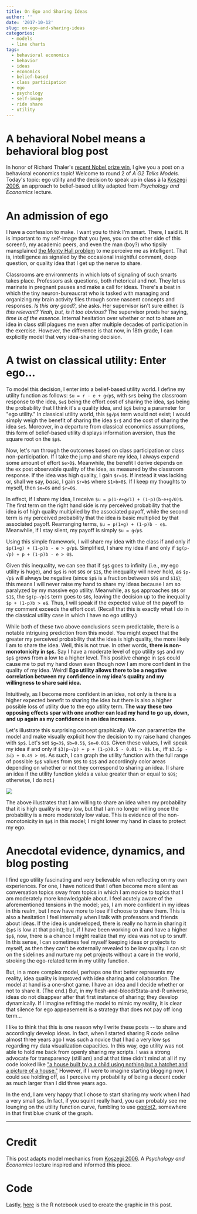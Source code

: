 ```yaml
---
title: On Ego and Sharing Ideas
author: ''
date: '2017-10-12'
slug: on-ego-and-sharing-ideas
categories:
  - models
  - line charts
tags:
  - behavioral economics
  - behavior
  - ideas
  - economics
  - belief-based
  - class participation
  - ego
  - psychology
  - self-image
  - ride share
  - utility
---
```


# A behavioral Nobel means a behavioral blog post

In honor of Richard Thaler's [recent Nobel prize win](https://www.nobelprize.org/prizes/economics/2017/press-release/), I give you a post on a behavioral economics topic! Welcome to round 2 of *A G2 Talks Models.* Today's topic: ego utility and the decision to speak up in class à la [Koszegi 2006](/post/on-ego-and-sharing-ideas_files/k06.pdf), an approach to belief-based utility adapted from *Psychology and Economics* lecture.

# An admission of ego

I have a confession to make. I want you to think I'm smart. There, I said it. It is important to my self-image that you (yes, you on the other side of this screen!), my academic peers, and even the man (boy?) who tipsily mansplained [the Monty Hall problem](https://en.wikipedia.org/wiki/Monty_Hall_problem) to me perceive me as intelligent. That is, intelligence as signaled by the occasional insightful comment, deep question, or quality idea that I get up the nerve to share.

Classrooms are environments in which lots of signaling of such smarts takes place. Professors ask questions, both rhetorical and not. They let us marinate in pregnant pauses and make a call for ideas. There's a beat in which the tiny neuron-bureaucrat who is tasked with managing and organizing my brain activity files through some nascent concepts and responses. *Is this any good?*, she asks. Her supervisor isn't sure either. *Is this relevant? Yeah, but, is it too obvious?* The supervisor prods her saying, *time is of the essence*. Internal hesitation over whether or not to share an idea in class still plagues me even after multiple decades of participation in the exercise. However, the difference is that now, in 18th grade, I can explicitly model that very idea-sharing decision.

# A twist on classical utility: Enter ego...

To model this decision, I enter into a belief-based utility world. I define my utility function as follows: `$u = r - e + g√p$`, with `$r$` being the classroom response to the idea, `$e$` being the effort cost of sharing the idea, `$p$` being the probability that I think it's a quality idea, and `$g$` being a parameter for "ego utility." In classical utility world, this `$g√p$` term would not exist; I would simply weigh the benefit of sharing the idea `$r$` and the cost of sharing the idea `$e$`. Moreover, in a departure from classical economics assumptions, this form of belief-based utility displays information aversion, thus the square root on the `$p$`.

Now, let's run through the outcomes based on class participation or class non-participation. If I take the jump and share my idea, I always expend some amount of effort `$e>0$`. Meanwhile, the benefit I derive depends on the ex post observable quality of the idea, as measured by the classroom response. If the idea was high quality, I gain `$r=1$`. If instead it was lacking or, shall we say, *basic*, I gain `$r=b$` where `$1>b>0$`. If I keep my thoughts to myself, then `$e=0$` and `$r=0$`.

In effect, if I share my idea, I receive `$u = p(1-e+g√1) + (1-p)(b-e+g√0)$`. The first term on the right hand side is my perceived probability that the idea is of high quality multiplied by the associated payoff, while the second term is my perceived probability that the idea is basic multiplied by that associated payoff. Rearranging terms, `$u = p(1+g) + (1-p)b - e$`. Meanwhile, if I stay silent, my payoff is simply `$u = g√p$`.

Using this simple framework, I will share my idea with the class if and only if `$p(1+g) + (1-p)b - e > g√p$`. Simplified, I share my idea if and only if `$g(p-√p) + p + (1-p)b - e > 0$`.

Given this inequality, we can see that if `$g$` goes to infinity (i.e., my ego utility is huge), and `$p$` is not `$0$` or `$1$`, the inequality will never hold, as `$p-√p$` will always be negative (since `$p$` is a fraction between `$0$` and `$1$`); this means I will never raise my hand to share my ideas because I am so paralyzed by my massive ego utility. Meanwhile, as `$p$` approaches `$0$` or `$1$`, the `$g(p-√p)$` term goes to `$0$`, leaving the decision up to the inequality `$p + (1-p)b > e$`. Thus, I will speak if the expected value of the payoff to my comment exceeds the effort cost. (Recall that this is exactly what I do in the classical utility case in which I have no ego utility.)

While both of these two above conclusions seem predictable, there is a notable intriguing prediction from this model. You might expect that the greater my perceived probability that the idea is high quality, the more likely I am to share the idea. Well, this is not true. In other words, **there is non-monotonicity in `$p$`.** Say I have a moderate level of ego utility `$g$` and my `$p$` grows from a low to a higher level. This positive change in `$p$` could cause me to put my hand down even though now I am more confident in the quality of my idea. Weird! **Ego utility allows there to be a negative correlation between my confidence in my idea's quality and my willingness to share said idea.**

Intuitively, as I become more confident in an idea, not only is there is a higher expected benefit to sharing the idea but there is also a higher possible loss of utility due to the ego utility term. **The way these two opposing effects spar with one another can lead my hand to go up, down, and up again as my confidence in an idea increases.**

Let's illustrate this surprising concept graphically. We can parametrize the model and make visually explicit how the decision to my raise hand changes with `$p$`. Let's set `$g=3$`, `$b=0.5$`, `$e=0.01$`. Given these values, I will speak my idea if and only if `$3(p-√p) + p + (1-p)0.5 - 0.01 > 0$`. I.e., iff `$3.5p - 3√p + 0.49 > 0$`. As such, I can graph the utility function with the full range of possible `$p$` values from `$0$` to `$1$` and accordingly color areas depending on whether or not they correspond to sharing an idea. (I share an idea if the utility function yields a value greater than or equal to `$0$`; otherwise, I do not.)

![](/post/on-ego-and-sharing-ideas_files/share.png)

The above illustrates that I am willing to share an idea when my probability that it is high quality is very low, but that I am no longer willing once the probability is a more moderately low value. This is evidence of the non-monotonicity in `$p$` in this model; I might lower my hand in class to protect my ego.

# Anecdotal evidence, dynamics, and blog posting

I find ego utility fascinating and very believable when reflecting on my own experiences. For one, I have noticed that I often become more silent as conversation topics sway from topics in which I am novice to topics that I am moderately more knowledgable about. I feel acutely aware of the aforementioned tensions in the model; yes, I am more confident in my ideas in this realm, but I now have more to lose if I choose to share them. This is also a hesitation I feel internally when I talk with professors and friends about ideas. If the idea is undeveloped, there is really no harm in sharing it (`$p$` is low at that point); but, if I have been working on it and have a higher `$p$`, now, there is a chance I might realize that my idea was not up to snuff. In this sense, I can sometimes feel myself keeping ideas or projects to myself, as then they can't be externally revealed to be low quality. I can sit on the sidelines and nurture my pet projects without a care in the world, stroking the ego-related term in my utility function.

But, in a more complex model, perhaps one that better represents my reality, idea quality is improved with idea sharing and collaboration. The model at hand is a one-shot game. I have an idea and I decide whether or not to share it. (The end.) But, in my flesh-and-blood/Stata-and-R universe, ideas do not disappear after that first instance of sharing; they develop dynamically. If I imagine refitting the model to mimic my reality, it is clear that silence for ego appeasement is a strategy that does not pay off long term...

I like to think that this is one reason why I write these posts -- to share and accordingly develop ideas. In fact, when I started sharing R code online almost three years ago I was such a novice that I had a very low `$p$` regarding my data visualization capacities. In this way, ego utility was not able to hold me back from openly sharing my scripts. I was a strong advocate for transparency (still am) and at that time didn't mind at all if my code looked like ["a house built by a a child using nothing but a hatchet and a picture of a house."](https://xkcd.com/1513/) However, if I were to imagine starting blogging now, I could see holding off, as I perceive my probability of being a decent coder as much larger than I did three years ago.

In the end, I am very happy that I chose to start sharing my work when I had a very small `$p$`. In fact, if you squint really hard, you can probably see me lounging on the utility function curve, fumbling to use [ggplot2](https://ggplot2.tidyverse.org/), somewhere in that first blue chunk of the graph.

---

# Credit

This post adapts model mechanics from [Koszegi 2006](/post/on-ego-and-sharing-ideas_files/k06.pdf). A *Psychology and Economics* lecture  inspired and informed this piece. 

# Code

Lastly, [here](http://rpubs.com/apalbright/ego-utility-plot) is the R notebook used to create the graphic in this post.